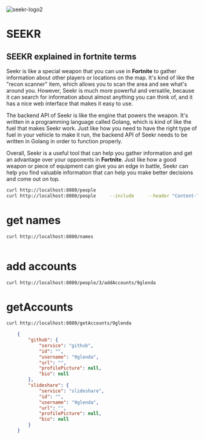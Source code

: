 ![seekr-logo2](https://user-images.githubusercontent.com/67828948/209133527-88a5eec7-fd24-43a5-bbcb-363777ef5bd9.jpg)
# SEEKR
## SEEKR explained in fortnite terms
Seekr is like a special weapon that you can use in **Fortnite** to gather information about other players or locations on the map. It's kind of like the "recon scanner" item, which allows you to scan the area and see what's around you. However, Seekr is much more powerful and versatile, because it can search for information about almost anything you can think of, and it has a nice web interface that makes it easy to use.

The backend API of Seekr is like the engine that powers the weapon. It's written in a programming language called Golang, which is kind of like the fuel that makes Seekr work. Just like how you need to have the right type of fuel in your vehicle to make it run, the backend API of Seekr needs to be written in Golang in order to function properly.

Overall, Seekr is a useful tool that can help you gather information and get an advantage over your opponents in **Fortnite**. Just like how a good weapon or piece of equipment can give you an edge in battle, Seekr can help you find valuable information that can help you make better decisions and come out on top.
```sh
curl http://localhost:8080/people
curl http://localhost:8080/people     --include     --header "Content-Type: application/json"     --request "POST"     --data '{"id": "4","name": "hacker","age": 49}'
```
# get names
```sh
curl http://localhost:8080/names
```
```json
```

# add accounts
```sh
curl http://localhost:8080/people/3/addAccounts/9glenda
```

# getAccounts
```sh
curl http://localhost:8080/getAccounts/9glenda
```
```json
    {
        "github": {
            "service": "github",
            "id": "",
            "username": "9glenda",
            "url": "",
            "profilePicture": null,
            "bio": null
        },
        "slideshare": {
            "service": "slideshare",
            "id": "",
            "username": "9glenda",
            "url": "",
            "profilePicture": null,
            "bio": null
        }
    }
```
